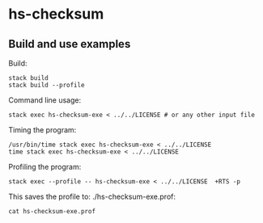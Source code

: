 # hs-checksum


## Build and use examples

Build:

    stack build
    stack build --profile
	
Command line usage:

    stack exec hs-checksum-exe < ../../LICENSE # or any other input file

Timing the program:

    /usr/bin/time stack exec hs-checksum-exe < ../../LICENSE  
    time stack exec hs-checksum-exe < ../../LICENSE 
	
Profiling the program:

    stack exec --profile -- hs-checksum-exe < ../../LICENSE  +RTS -p

This saves the profile to: ./hs-checksum-exe.prof:

    cat hs-checksum-exe.prof


